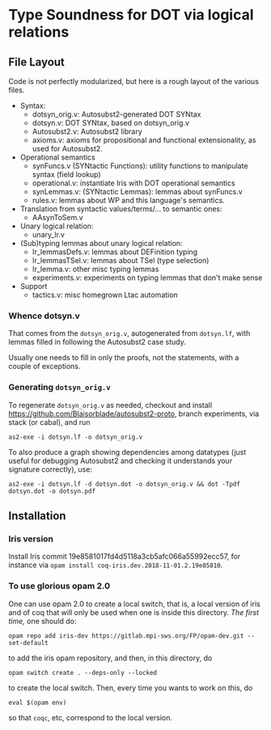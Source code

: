 # Type Soundness for DOT via logical relations

## File Layout

Code is not perfectly modularized, but here is a rough layout of the various files.

* Syntax:
  - dotsyn_orig.v: Autosubst2-generated DOT SYNtax
  - dotsyn.v: DOT SYNtax, based on dotsyn_orig.v
  - Autosubst2.v: Autosubst2 library
  - axioms.v: axioms for propositional and functional extensionality, as used for Autosubst2.
* Operational semantics
  - synFuncs.v (SYNtactic Functions): utility functions to manipulate syntax (field lookup)
  - operational.v: instantiate Iris with DOT operational semantics
  - synLemmas.v: (SYNtactic Lemmas): lemmas about synFuncs.v
  - rules.v: lemmas about WP and this language's semantics.
* Translation from syntactic values/terms/... to semantic ones:
  - AAsynToSem.v
* Unary logical relation:
  - unary_lr.v
* (Sub)typing lemmas about unary logical relation:
  - lr_lemmasDefs.v: lemmas about DEFinition typing
  - lr_lemmasTSel.v: lemmas about TSel (type selection)
  - lr_lemma.v: other misc typing lemmas
  - experiments.v: experiments on typing lemmas that don't make sense
* Support
  - tactics.v: misc homegrown Ltac automation

### Whence dotsyn.v

That comes from the `dotsyn_orig.v`, autogenerated from `dotsyn.lf`, with lemmas
filled in following the Autosubst2 case study.

Usually one needs to fill in only the proofs, not the statements, with a couple
of exceptions.

### Generating `dotsyn_orig.v`

To regenerate `dotsyn_orig.v` as needed, checkout and install
https://github.com/Blaisorblade/autosubst2-proto, branch experiments,
via stack (or cabal), and run

```
as2-exe -i dotsyn.lf -o dotsyn_orig.v
```

To also produce a graph showing dependencies among datatypes (just useful for debugging Autosubst2 and checking it understands your signature correctly), use:

```
as2-exe -i dotsyn.lf -d dotsyn.dot -o dotsyn_orig.v && dot -Tpdf dotsyn.dot -o dotsyn.pdf
```

## Installation
### Iris version

Install Iris commit 19e8581017fd4d5118a3cb5afc066a55992ecc57, for instance via
`opam install coq-iris.dev.2018-11-01.2.19e85810`.

### To use glorious opam 2.0

One can use opam 2.0 to create a local switch, that is, a local version of iris
and of coq that will only be used when one is inside this directory. _The first
time,_ one should do:

```shell
opam repo add iris-dev https://gitlab.mpi-sws.org/FP/opam-dev.git --set-default
```

to add the iris opam repository, and then, in this directory, do

```shell
opam switch create . --deps-only --locked
```

to create the local switch. Then, every time you wants to work on this, do

```shell
eval $(opam env)
```

so that `coqc`, etc, correspond to the local version.
